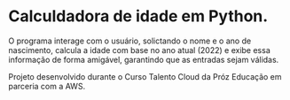 # Calculdadora de idade em Python.

O programa interage com o usuário, solictando o nome e o ano de nascimento, calcula a idade com base no ano atual (2022) e exibe essa informação de forma amigável, garantindo que as entradas sejam válidas.

Projeto desenvolvido durante o Curso Talento Cloud da Próz Educação em parceria com a AWS. 
